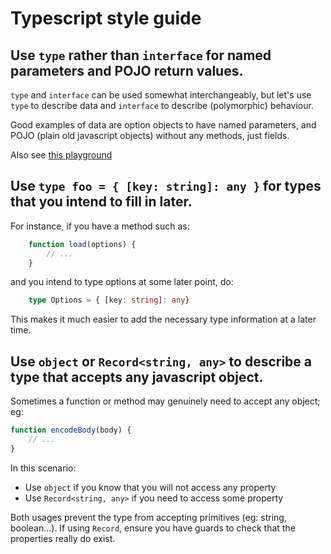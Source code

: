 # Typescript style guide

## Use `type` rather than `interface` for named parameters and POJO return values.

`type` and `interface` can be used somewhat interchangeably, but let's use `type` to describe data and `interface` to describe (polymorphic) behaviour.

Good examples of data are option objects to have named parameters, and POJO (plain old javascript objects) without any methods, just fields.

Also see [this playground](https://www.typescriptlang.org/play?#code/C4TwDgpgBACghgJwgO2AeTMAlge2QZygF4oBvAKCiqmTgFsIAuKfYBLZAcwG5LqATCABs4IAPzNkAVzoAjCAl4BfcuVCQoAYQAWWIfwzY8hEvCSpDuAlABkZPlQDGOITgTNW7LstWOR+QjMUYHtqKGcCNilHYDcAChxMK3xmIIsk4wBKewcoFRVyPzgArV19KAgAD2AUfkDEYNDqCM9o2IQEjIJmHT0DLvxsijCw-ClIDsSjAkzeEebjEIYAuE5oEgADABJSKeSAOloGJSgsQh29433nVwQlDbnqfKA)

## Use `type foo = { [key: string]: any }` for types that you intend to fill in later.

For instance, if you have a method such as:
```js
    function load(options) {
        // ...
    }
```
and you intend to type options at some later point, do:
```ts
    type Options = { [key: string]: any}
```
This makes it much easier to add the necessary type information at a later time.

## Use `object` or `Record<string, any>` to describe a type that accepts any javascript object.

Sometimes a function or method may genuinely need to accept any object; eg:
```js
function encodeBody(body) {
    // ...
}
```
In this scenario:
- Use `object` if you know that you will not access any property
- Use `Record<string, any>` if you need to access some property

Both usages prevent the type from accepting primitives (eg: string, boolean...). If using `Record`, ensure you have guards to check that the properties really do exist.

